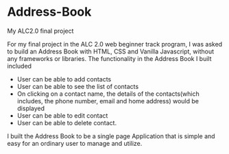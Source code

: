 # Address-Book
My ALC2.0 final project

For my final project in the ALC 2.0 web beginner track program, I was asked to build an Address Book with HTML, CSS and Vanilla Javascript, without any frameworks or libraries.
The functionality in the Address Book I built included
- User can be able to add contacts
- User can be able to see the list of contacts
- On clicking on a contact name, the details of the contacts(which includes, the phone number, email and home address) would be displayed
- User can be able to edit contact
- User can be able to delete contact.

I built the Address Book to be a single page Application that is simple and easy for an ordinary user to manage and utilize.
